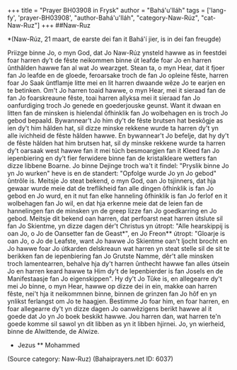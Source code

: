 +++
title = "Prayer BH03908 in Frysk"
author = "Bahá'u'lláh"
tags = ['lang-fy', 'prayer-BH03908', "author-Bahá'u'lláh", "category-Naw-Rúz", "cat-Naw-Ruz"]
+++
##Naw-Ruz

*(Naw-Rúz, 21 maart, de earste dei fan it Bahá'í jier, is in dei fan freugde)

Priizge binne Jo, o myn God, dat Jo Naw-Rúz ynsteld hawwe as in feestdei foar harren dy't de fêste neikommen binne út leafde foar Jo en harren ûnthâlden hawwe fan al wat Jo wearzget. Stean ta, o myn Hear, dat it fjoer fan Jo leafde en de gloede, feroarsake troch de fan Jo opleine fêste, harren foar Jo Saak ûntflamje litte mei en lit harren dwaande wêze Jo te earjen en te betinken.
Om't Jo harren toaid hawwe, o myn Hear, mei it sieraad fan de fan Jo foarskreaune fêste, toai harren allyksa mei it sieraad fan Jo oanfurdiging troch Jo genede en goederjouske geunst. Want it dwaan en litten fan de minsken is hielendal ôfhinklik fan Jo wolbehagen en is troch Jo gebod bepaald. Bywannear't Jo him dy't de fêste brutsen hat beskôgje as ien dy't him hâlden hat, sil dizze minske rekkene wurde ta harren dy't yn alle ivichheid de fêste hâlden hawwe. En bywannear't Jo befelje, dat hy dy't de fêste hâlden hat him brutsen hat, sil dy minske rekkene wurde ta harren dy't oarsaak west hawwe fan it mei túch besmoargjen fan it Kleed fan Jo iepenbiering en dy't fier ferwidere binne fan de kristalkleare wetters fan dizze libbene Boarne.
Jo binne Dejinge troch wa't it findel: "Pryslik binne Jo yn Jo wurken" heve is en de standert: "Opfolge wurde Jo yn Jo gebod" ûntrôle is. Meitsje Jo steat bekend, o myn God, oan Jo tsjinners, dat hja gewaar wurde meie dat de treflikheid fan alle dingen ôfhinklik is fan Jo gebod en Jo wurd, en it nut fan elke hanneling ôfhinklik is fan Jo ferlof en it wolbehagen fan Jo wil, en dat hja erkenne meie dat de leien fan de hannelingen fan de minsken yn de greep lizze fan Jo goedkarring en Jo gebod. Meitsje dit bekend oan harren, dat perfoarst neat harren útslute sil fan Jo Skientme, yn dizze dagen dér't Christus yn útropt: "Alle hearskippij is oan Jo, o Jo de Oansetter fan de Geast*", en Jo Freon** útropt: "Gloarje is oan Jo, o Jo de Leafste, want Jo hawwe Jo Skientme oan't ljocht brocht en Jo hawwe foar Jo útkarden delskreaun wat harren yn steat stelle sil de sit te berikken fan de iepenbiering fan Jo Grutste Namme, dêr't alle minsken troch lamentearren, behalve hja dy't harren ûnthecht hawwe fan alles útsein Jo en harren keard hawwe ta Him dy't de Iepenbierder is fan Josels en de Manifestaasje fan Jo eigenskippen".
Hy dy't Jo Tûke is, en allegearre dy't mei Jo binne, o myn Hear, hawwe op dizze dei in ein, makke oan harren fêste, nei't hja it neikommnen binne, binnen de grinzen fan Jo hôf en yn ynlikst ferlangst om Jo te haagjen. Bestimme Jo foar him, en foar harren, en foar allegearre dy't yn dizze dagen Jo oanwêzigens berikt hawwe al it goede dat Jo yn Jo boek beskikt hawwe. Jou harren dan, wat harren te'n goede komme sil sawol yn dit libben as yn it libben hjirnei.
Jo, yn wierheid, binne de Alwittende, de Alwize.


* Jezus
** Mohammed

(Source category: Naw-Ruz)
(Bahaiprayers.net ID: 6037)
